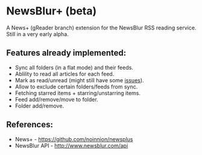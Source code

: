 NewsBlur+ (beta)
================

A News+ (gReader branch) extension for the NewsBlur RSS reading service. Still in a very early alpha.

Features already implemented:
-------------------------------
* Sync all folders (in a flat mode) and their feeds.
* Ablility to read all articles for each feed.
* Mark as read/unread (might still have some [issues](https://github.com/noinnion/newsplus/issues/12)).
* Allow to exclude certain folders/feeds from sync.
* Fetching starred items + starring/unstarring items.
* Feed add/remove/move to folder.
* Folder add/remove.

    
References:
-------------------------------
* News+ - https://github.com/noinnion/newsplus
* NewsBlur API - http://www.newsblur.com/api
